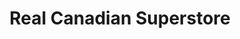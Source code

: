 ---
title: "Real Canadian Superstore"
url: /lloydminster/real-canadian-superstore/
shop: Supermarkt
---